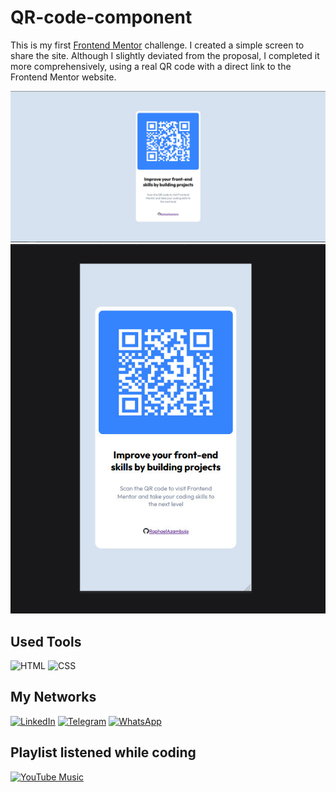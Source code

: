 # QR-code-component

This is my first [Frontend Mentor](https://www.frontendmentor.io/home) challenge. I created a simple screen to share the site. Although I slightly deviated from the proposal, I completed it more comprehensively, using a real QR code with a direct link to the Frontend Mentor website.

![Desktop Preview](./assets/img/desktop.jpg)
![Mobile Preview](./assets/img/mobile.jpg)

## Used Tools

![HTML](https://img.shields.io/badge/html-orange?style=for-the-badge&logo=html5&logoColor=white)
![CSS](https://img.shields.io/badge/css-0769AD?style=for-the-badge&logo=css3&logoColor=white)

## My Networks

[![LinkedIn](https://img.shields.io/badge/LinkedIn-0077B5?style=for-the-badge&logo=linkedin&logoColor=white)](https://www.linkedin.com/in/raphael-azambuja-15001a212/)
[![Telegram](https://img.shields.io/badge/Telegram-2CA5E0?style=for-the-badge&logo=telegram&logoColor=white)](https://t.me/RaphaelAzambuja)
[![WhatsApp](https://img.shields.io/badge/WhatsApp-25D366?style=for-the-badge&logo=whatsapp&logoColor=white)](https://api.whatsapp.com/send/?phone=554899341106&text&type=phone_number&app_absent=0)

## Playlist listened while coding

[![YouTube Music](https://img.shields.io/badge/YouTube_Music-FF0000?style=for-the-badge&logo=youtube-music&logoColor=white)](https://music.youtube.com/browse/VLPLFlBwRR-pMPGnLoUuBa_bDaCBEp3gBTs6)
